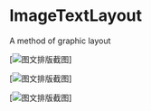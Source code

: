 # ImageTextLayout

A method of graphic layout

[![图文排版截图](https://github.com/peterlog/ImageTextLayout/imagetext1.png)]

[![图文排版截图](https://github.com/peterlog/ImageTextLayout/imagetext2.png)]

[![图文排版截图](https://github.com/peterlog/ImageTextLayout/imagetext3.png)]
